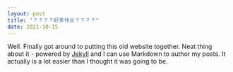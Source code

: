```yaml
---
layout: post
title: "？？？？好多作业？？？？"
date: 2021-10-15
---
```


Well. Finally got around to putting this old website together. Neat thing about it - powered by [Jekyll](http://jekyllrb.com) and I can use Markdown to author my posts. It actually is a lot easier than I thought it was going to be.
